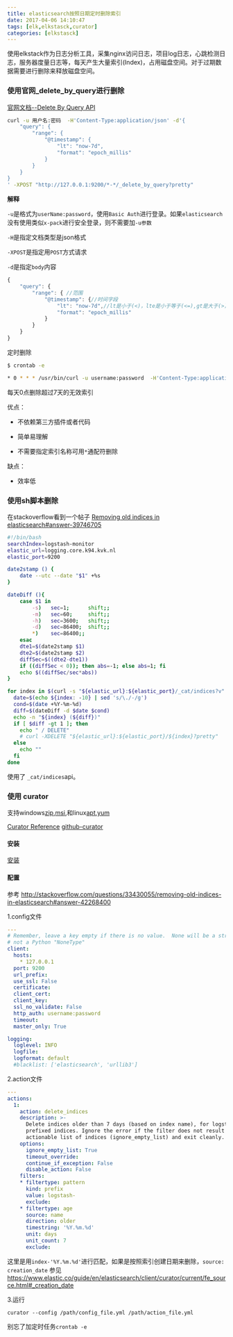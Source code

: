 ```yaml
---
title: elasticsearch按照日期定时删除索引
date: 2017-04-06 14:10:47
tags: [elk,elkstasck,curator]
categories: [elkstasck]
---
```


使用elkstack作为日志分析工具，采集nginx访问日志，项目log日志，心跳检测日志，服务器度量日志等，每天产生大量索引(Index)，占用磁盘空间。对于过期数据需要进行删除来释放磁盘空间。

<!-- more -->

### 使用官网_delete_by_query进行删除
[官网文档--Delete By Query API](https://www.elastic.co/guide/en/elasticsearch/reference/current/docs-delete-by-query.html)

```bash
curl -u 用户名:密码  -H'Content-Type:application/json' -d'{
    "query": {
        "range": {
            "@timestamp": {
                "lt": "now-7d",
                "format": "epoch_millis"
            }
        }
    }
}
' -XPOST "http://127.0.0.1:9200/*-*/_delete_by_query?pretty"
```

**解释**

`-u`是格式为`userName:password`，使用`Basic Auth`进行登录。如果`elasticsearch`没有使用类似`x-pack`进行安全登录，则不需要加`-u参数`

`-H`是指定文档类型是json格式

`-XPOST`是指定用`POST`方式请求

`-d`是指定`body`内容

```javascript
{
    "query": {
        "range": { //范围
            "@timestamp": {//时间字段
                "lt": "now-7d",//lt是小于(<)，lte是小于等于(<=),gt是大于(>),gte是大于等于(>=),now-7d是当前时间减7天
                "format": "epoch_millis"
            }
        }
    }
}
```

定时删除
```bash
$ crontab -e

* 0 * * * /usr/bin/curl -u username:password  -H'Content-Type:application/json' -d'{"query":{"range":{"@timestamp":{"lt":"now-7d","format":"epoch_millis"}}}}' -XPOST "http://127.0.0.1:9200/*-*/_delete_by_query?pretty" > /tmp/elk_clean.txt
```

每天0点删除超过7天的无效索引

优点：

- 不依赖第三方插件或者代码

- 简单易理解

- 不需要指定索引名称可用`*`通配符删除

缺点：
- 效率低

### 使用sh脚本删除
在stackoverflow看到一个帖子 [Removing old indices in elasticsearch#answer-39746705](http://stackoverflow.com/questions/33430055/removing-old-indices-in-elasticsearch#answer-39746705)
```bash
#!/bin/bash
searchIndex=logstash-monitor
elastic_url=logging.core.k94.kvk.nl
elastic_port=9200

date2stamp () {
    date --utc --date "$1" +%s
}

dateDiff (){
    case $1 in
        -s)   sec=1;      shift;;
        -m)   sec=60;     shift;;
        -h)   sec=3600;   shift;;
        -d)   sec=86400;  shift;;
        *)    sec=86400;;
    esac
    dte1=$(date2stamp $1)
    dte2=$(date2stamp $2)
    diffSec=$((dte2-dte1))
    if ((diffSec < 0)); then abs=-1; else abs=1; fi
    echo $((diffSec/sec*abs))
}

for index in $(curl -s "${elastic_url}:${elastic_port}/_cat/indices?v" |     grep -E " ${searchIndex}-20[0-9][0-9]\.[0-1][0-9]\.[0-3][0-9]" | awk '{     print $3 }'); do
  date=$(echo ${index: -10} | sed 's/\./-/g')
  cond=$(date +%Y-%m-%d)
  diff=$(dateDiff -d $date $cond)
  echo -n "${index} (${diff})"
  if [ $diff -gt 1 ]; then
    echo " / DELETE"
    # curl -XDELETE "${elastic_url}:${elastic_port}/${index}?pretty"
  else
    echo ""
  fi
done    
```
使用了 `_cat/indices`api。

### 使用 curator

支持windows[zip](https://www.elastic.co/guide/en/elasticsearch/client/curator/5.0/windows-zip.html),[msi](https://www.elastic.co/guide/en/elasticsearch/client/curator/5.0/windows-msi.html),和linux[apt](https://www.elastic.co/guide/en/elasticsearch/client/curator/5.0/apt-repository.html),[yum](https://www.elastic.co/guide/en/elasticsearch/client/curator/5.0/yum-repository.html)

[Curator Reference](https://www.elastic.co/guide/en/elasticsearch/client/curator/5.0/index.html) [github-curator](https://github.com/elastic/curator)

#### 安装
[安装](https://www.elastic.co/guide/en/elasticsearch/client/curator/current/installation.html)

#### 配置

参考 http://stackoverflow.com/questions/33430055/removing-old-indices-in-elasticsearch#answer-42268400

1.config文件

```yaml
---
# Remember, leave a key empty if there is no value.  None will be a string,
# not a Python "NoneType"
client:
  hosts:
    * 127.0.0.1
  port: 9200
  url_prefix:
  use_ssl: False
  certificate:
  client_cert:
  client_key:
  ssl_no_validate: False
  http_auth: username:password
  timeout:
  master_only: True

logging:
  loglevel: INFO
  logfile:
  logformat: default
  #blacklist: ['elasticsearch', 'urllib3']
```

2.action文件

```yaml
---
actions:
  1:
    action: delete_indices
    description: >-
      Delete indices older than 7 days (based on index name), for logstash-
      prefixed indices. Ignore the error if the filter does not result in an
      actionable list of indices (ignore_empty_list) and exit cleanly.
    options:
      ignore_empty_list: True
      timeout_override:
      continue_if_exception: False
      disable_action: False
    filters:
    * filtertype: pattern
      kind: prefix
      value: logstash-
      exclude:
    * filtertype: age
      source: name
      direction: older
      timestring: '%Y.%m.%d'
      unit: days
      unit_count: 7
      exclude:
```

这里是用`index-'%Y.%m.%d'`进行匹配，如果是按照索引创建日期来删除，`source: creation_date` 参见 https://www.elastic.co/guide/en/elasticsearch/client/curator/current/fe_source.html#_creation_date

3.运行

```
curator --config /path/config_file.yml /path/action_file.yml
```

别忘了加定时任务`crontab -e`